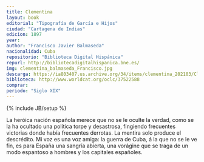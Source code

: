 ```yaml
---
title: Clementina
layout: book
editorial: "Tipografía de García e Hijos"
ciudad: "Cartagena de Indias"
edicion: 1897
year: 
author: "Francisco Javier Balmaseda"
nacionalidad: Cuba
repositorio: "Biblioteca Digital Hispánica"
repurl: http://bibliotecadigitalhispanica.bne.es/
img: clementina_balmaseda_Francisco.jpg
descarga: https://ia803407.us.archive.org/34/items/clementina_202103/Clementina.pdf
biblioteca: http://www.worldcat.org/oclc/37522588
comprar: 
periodo: "Siglo XIX"
---
```

{% include JB/setup %}
 
 La heróica nación española merece que no se le oculte la verdad, como se la ha ocultado una política torpe y desastrosa, fingiendo frecuentes victorias donde había frecuentes derrotas. La mentira solo produce el descrédito. Mi voz es una voz amiga: la guerra de Cuba, á la que no se le ve fin, es para España una sangría abierta, una vorágine que se traga de un modo espantoso a hombres y los capitales españoles.
 
